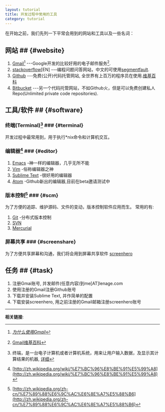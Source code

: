 ```yaml
---
layout: tutorial
title: 开发过程中常用的工具
category: tutorial
---
```


在开始之前，我们先列一下平常会用到的网站和工具以及一些名词：

## 网站 ## {#website}
1. [Gmail](http://gmail.com)[^2] ---Google开发的比较好用的电子邮件服务[^1].
1. [stackoverflow](http://stackoverflow.com/)[EN] ---编程问题问答网站，中文的可使用[segmentfault](http://segmentfault.com/).
2. [Github](http://github.com) ---免费(公开)代码托管网站, 全世界有上百万的程序员在使用.[维基百科](http://zh.wikipedia.org/wiki/Github)
3. [Bitbucket](https://bitbucket.org/) ---另一个代码托管网站，不如Github火，但是可以免费创建私人Repo(Unlimited private code repositories).

## 工具/软件 ## {#software}

### 终端(Terminal)[^3] ### {#terminal}

开发过程中最常用到，用于执行\*nix命令和计算机交互。

### 编辑器[^4] ### {#editor}

1. [Emacs](http://www.gnu.org/software/emacs/) -神一样的编辑器，几乎无所不能
2. [Vim](http://www.vim.org/) -俗称编辑器之神
3. [Sublime Text](http://www.sublimetext.com/) -很好用的编辑器
4. [Atom](https://atom.io/) -Github新出的编辑器,目前在beta邀请测试中

### 版本控制[^5] ### {#scm}

为了方便的追踪、维护源码、文件的变动，版本控制软件应用而生。 常用的有:

1. [Git](http://git-scm.com/) -分布式版本控制
2. [SVN](http://subversion.apache.org/)
3. [Mercurial](http://mercurial.selenic.com/)

### 屏幕共享 ### {#screenshare}

为了方便共享屏幕和沟通，我们将会用到屏幕共享软件 [screenhero](http://screenhero.com)

## 任务 ## {#task}

1. 注册Gmai账号, 并发邮件(任意内容)到me[AT]lenage.com
1. 使用注册的Gmail注册Github账号
2. 下载并安装Sublime Text, 并作简单的配置
3. 下载安装screenhero, 用之前注册的Gmail邮箱注册screenhero账号

---
**相关链接**:

[^1]: [Gmail维基百科](http://zh.wikipedia.org/wiki/Gmail)
[^2]: [*为什么使用Gmail*](http://www.zhihu.com/question/19580396)
[^3]: 终端，是一台电子计算机或者计算机系统，用来让用户输入数据，及显示其计算结果的机器, [详细](http://zh.wikipedia.org/wiki/%E7%B5%82%E7%AB%AF)
[^4]: [http://zh.wikipedia.org/wiki/%E7%BC%96%E8%BE%91%E5%99%A8](http://zh.wikipedia.org/wiki/%E7%BC%96%E8%BE%91%E5%99%A8)
[^5]: [http://zh.wikipedia.org/zh-cn/%E7%89%88%E6%9C%AC%E6%8E%A7%E5%88%B6](http://zh.wikipedia.org/zh-cn/%E7%89%88%E6%9C%AC%E6%8E%A7%E5%88%B6)
